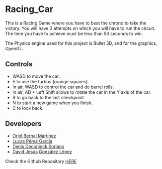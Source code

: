 # Racing_Car
This is a Racing Game where you have to beat the chrono to take the victory. You will have 3 attempts on which you will have to run the circuit.
The time you have to achieve must be less than 50 seconds to win.

The Physics engine used for this project is Bullet 3D, and for the graphics, OpenGL.

## Controls
- WASD to move the car.
- E to use the turbos (orange squares).
- In air, WASD to control the car and do barrel rolls.
- In air, AD + Left Shift allows to rotate the car in the Y axis of the car.
- R to go back to the last checkpoint.
- N to start a new game when you finish.
- C to look back.

## Developers
- [Oriol Bernal Martínez](https://github.com/UriKurae)
- [Lucas Pérez García](https://github.com/LucasPG14)
- [Denis Deconinck Soriano](https://github.com/Denisdrk6)
- [David Jesús González López](https://github.com/MagiX7)


Check the Github Repository [HERE](https://github.com/MagiX7/Racing_Car)
